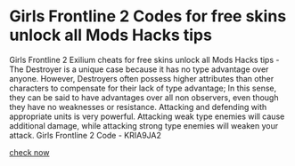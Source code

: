 # Girls Frontline 2 Codes for free skins unlock all Mods Hacks tips

Girls Frontline 2 Exilium cheats for free skins unlock all Mods Hacks tips - The Destroyer is a unique case because it has no type advantage over anyone. However, Destroyers often possess higher attributes than other characters to compensate for their lack of type advantage; In this sense, they can be said to have advantages over all non observers, even though they have no weaknesses or resistance. Attacking and defending with appropriate units is very powerful. Attacking weak type enemies will cause additional damage, while attacking strong type enemies will weaken your attack. Girls Frontline 2 Code - KRIA9JA2

[check now](https://girlsfrontline2.quora.com/about)

